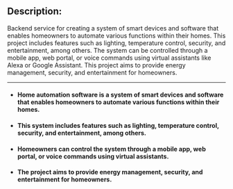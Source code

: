 ## Description:
Backend service for creating a system of smart devices and software that enables homeowners to automate various functions within their homes. This project includes features such as lighting, temperature control, security, and entertainment, among others. The system can be controlled through a mobile app, web portal, or voice commands using virtual assistants like Alexa or Google Assistant. This project aims to provide energy management, security, and entertainment for homeowners.

---
* #### Home automation software is a system of smart devices and software that enables homeowners to automate various functions within their homes.
* #### This system includes features such as lighting, temperature control, security, and entertainment, among others.
* #### Homeowners can control the system through a mobile app, web portal, or voice commands using virtual assistants.
* #### The project aims to provide energy management, security, and entertainment for homeowners.
